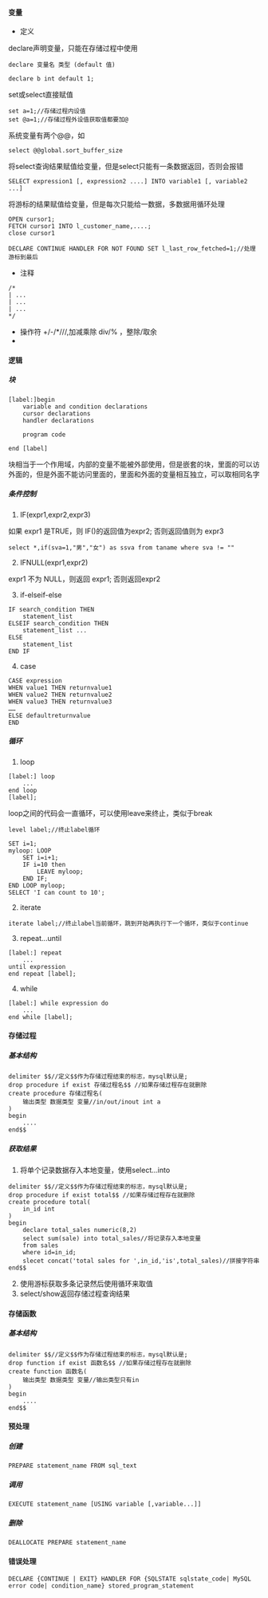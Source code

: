 #### 变量
- 定义

declare声明变量，只能在存储过程中使用
```
declare 变量名 类型 (default 值)

declare b int default 1;
```
set或select直接赋值
```
set a=1;//存储过程内设值
set @a=1;//存储过程外设值获取值都要加@
```
系统变量有两个@@，如
```
select @@global.sort_buffer_size
```
将select查询结果赋值给变量，但是select只能有一条数据返回，否则会报错
```
SELECT expression1 [, expression2 ....] INTO variable1 [, variable2 ...] 
```
将游标的结果赋值给变量，但是每次只能给一数据，多数据用循环处理
```
OPEN cursor1; 
FETCH cursor1 INTO l_customer_name,....;
close cursor1

DECLARE CONTINUE HANDLER FOR NOT FOUND SET l_last_row_fetched=1;//处理游标到最后
```
- 注释
```
/*
| ...
| ...
| ...
*/
```
- 操作符
+/-/*///,加减乘除
div/% ，整除/取余
- 
#### 逻辑
##### 块
```
[label:]begin
    variable and condition declarations
    cursor declarations
    handler declarations
    
    program code

end [label]
```
块相当于一个作用域，内部的变量不能被外部使用，但是嵌套的块，里面的可以访外面的，但是外面不能访问里面的，里面和外面的变量相互独立，可以取相同名字
##### 条件控制
1. IF(expr1,expr2,expr3)

如果 expr1 是TRUE，则 IF()的返回值为expr2; 否则返回值则为 expr3
```
select *,if(sva=1,"男","女") as ssva from taname where sva != ""
```
2. IFNULL(expr1,expr2)

expr1 不为 NULL，则返回 expr1; 否则返回expr2

3. if-elseif-else
```
IF search_condition THEN 
    statement_list  
ELSEIF search_condition THEN
    statement_list ...  
ELSE 
    statement_list
END IF
```

4. case
```
CASE expression
WHEN value1 THEN returnvalue1
WHEN value2 THEN returnvalue2
WHEN value3 THEN returnvalue3
……
ELSE defaultreturnvalue
END
```

##### 循环
1. loop
```
[label:] loop
    ...
end loop
[label];
```
loop之间的代码会一直循环，可以使用leave来终止，类似于break
```
level label;//终止label循环
```
```
SET i=1; 
myloop: LOOP 
    SET i=i+1; 
    IF i=10 then 
        LEAVE myloop;
    END IF; 
END LOOP myloop; 
SELECT 'I can count to 10';
```
2. iterate
```
iterate label;//终止label当前循环，跳到开始再执行下一个循环，类似于continue
```
3. repeat...until
```
[label:] repeat
    ...
until expression
end repeat [label];
```
4. while
```
[label:] while expression do
    ...
end while [label];
```


#### 存储过程
##### 基本结构
```
delimiter $$//定义$$作为存储过程结束的标志，mysql默认是;
drop procedure if exist 存储过程名$$ //如果存储过程存在就删除
create procedure 存储过程名(
    输出类型 数据类型 变量//in/out/inout int a
)
begin
    ....
end$$
```
##### 获取结果
1. 将单个记录数据存入本地变量，使用select...into
```
delimiter $$//定义$$作为存储过程结束的标志，mysql默认是;
drop procedure if exist total$$ //如果存储过程存在就删除
create procedure total(
    in_id int
)
begin
    declare total_sales numeric(8,2)
    select sum(sale) into total_sales//将记录存入本地变量
    from sales
    where id=in_id;
    slecet concat('total sales for ',in_id,'is',total_sales)//拼接字符串
end$$
```
2. 使用游标获取多条记录然后使用循环来取值
3. select/show返回存储过程查询结果



#### 存储函数
##### 基本结构
```
delimiter $$//定义$$作为存储过程结束的标志，mysql默认是;
drop function if exist 函数名$$ //如果存储过程存在就删除
create function 函数名(
    输出类型 数据类型 变量//输出类型只有in
)
begin
    ....
end$$
```

#### 预处理
##### 创建
```
PREPARE statement_name FROM sql_text
```
##### 调用
```
EXECUTE statement_name [USING variable [,variable...]]
```
##### 删除
```
DEALLOCATE PREPARE statement_name
```

#### 错误处理
```
DECLARE {CONTINUE | EXIT} HANDLER FOR {SQLSTATE sqlstate_code| MySQL error code| condition_name} stored_program_statement
```
